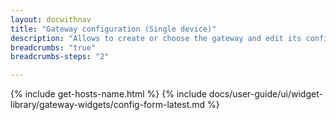 ```yaml
---
layout: docwithnav
title: "Gateway configuration (Single device)"
description: "Allows to create or choose the gateway and edit its configuration."
breadcrumbs: "true"
breadcrumbs-steps: "2"

---
```

{% include get-hosts-name.html %}
{% include docs/user-guide/ui/widget-library/gateway-widgets/config-form-latest.md %}

